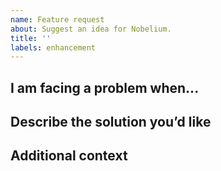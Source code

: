 ```yaml
---
name: Feature request
about: Suggest an idea for Nobelium.
title: ''
labels: enhancement
---
```


<!--
  中文用户请注意：请仔细阅读以下模版，如果不遵循模版，issue 将会被关闭。

  !!! IMPORTANT !!!
  Please do not ignore this template. If you do, your issue will be closed.
-->

## I am facing a problem when...

<!-- A clear and concise description of what the problem is -->
<!-- If your feature request isn’t related to any problem, you can leave here blank -->

## Describe the solution you’d like

<!-- A clear and concise description of what you want to happen -->

## Additional context

<!-- Any other context or screenshots about the feature request -->
